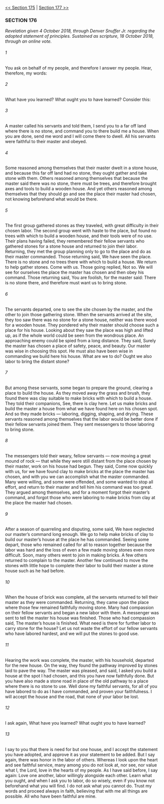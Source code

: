 [<< Section 175](Section%20175.md)  |  [Section 177 >>](Section%20177.md)

### SECTION 176

*Revelation given 4 October 2018, through Denver Snuffer Jr. regarding the adopted statement of principles. Sustained as scripture, 18 October 2018, through an online vote.*

###### 1
You ask on behalf of my people, and therefore I answer my people. Hear, therefore, my words:

###### 2
What have you learned? What ought you to have learned? Consider this:




###### 3
A master called his servants and told them, I send you to a far off land where there is no stone, and command you to there build me a house. When you are done, send me word and I will come there to dwell. All his servants were faithful to their master and obeyed.

###### 4
Some reasoned among themselves that their master dwelt in a stone house, and because this far off land had no stone, they ought gather and take stone with them. Others reasoned among themselves that because the master said there was no stone, there must be trees, and therefore brought axes and tools to build a wooden house. And yet others reasoned among themselves that they should go and see the place their master had chosen, not knowing beforehand what would be there.

###### 5
The first group gathered stones as they traveled, with great difficulty in their chosen labor. The second group went with haste to the place, but found no trees with which to build a wooden house, and their tools were of no use. Their plans having failed, they remembered their fellow servants who gathered stones for a stone house and returned to join their labor. Returning, they met the group planning only to go to the place and do as their master commanded. Those returning said, We have seen the place. There is no stone and no trees there with which to build a house. We return to help gather stones. Come with us. Those going replied, Not so. We will see for ourselves the place the master has chosen and then obey his command. Those returning said, You are foolish, for the master said: There is no stone there, and therefore must want us to bring stone.

###### 6
The servants departed, one to see the site chosen by the master, and the other to join those gathering stone. When the servants arrived at the site, they too saw there was no stone for a stone house, neither was there wood for a wooden house. They pondered why their master should choose such a place for his house. Looking about they saw the place was high and lifted up, as if the whole world could be seen from the wondrous place. An approaching enemy could be spied from a long distance. They said, Surely the master has chosen a place of safety, peace, and beauty. Our master was wise in choosing this spot. He must also have been wise in commanding we build here his house. What are we to do? Ought we also labor to bring the distant stone?

###### 7
But among these servants, some began to prepare the ground, clearing a place to build the house. As they moved away the grass and brush, they found there was clay suitable to make bricks with which to build a house. They told their companions, See, there is clay here. Let us make bricks and build the master a house from what we have found here on his chosen spot. And so they made bricks — laboring, digging, shaping, and drying. These servants reasoned among themselves that the labor would be better done if their fellow servants joined them. They sent messengers to those laboring to bring stone.

###### 8
The messengers told their weary, fellow servants — now moving a great mound of rock — that while they were still distant from the place chosen by their master, work on his house had begun. They said, Come now quickly with us, for we have found clay to make bricks at the place the master has chosen, and with you we can accomplish what the master commanded. Many were willing, and some were offended, and some wanted to stop all effort, and return to their master and tell him his command was too great. They argued among themselves, and for a moment forgot their master’s command, and forgot those who were laboring to make bricks from clay at the place the master had chosen.

###### 9
After a season of quarreling and disputing, some said, We have neglected our master’s command long enough. We go to help make bricks of clay to build our master’s house at the place he has commanded. Seeing some depart, those who remained called for all to reason together because the labor was hard and the loss of even a few made moving stones even more difficult. Soon, many others went to join in making bricks. A few others returned to complain to the master. Another few continued to move the stones with little hope to complete their labor to build their master a stone house such as he had before.

###### 10
When the house of brick was complete, all the servants returned to tell their master as they were commanded. Returning, they came upon the place where those few remained faithfully moving stone. Many had compassion on their fellow servants and began a new labor with them. A messenger was sent to tell the master his house was finished. Those who had compassion said, The master’s house is finished. What need is there for further labor to carry stone for the house? Let us not waste the effort of our fellow servants who have labored hardest, and we will put the stones to good use.

###### 11
Hearing the work was complete, the master, with his household, departed for the new house. On the way, they found the pathway improved by stones laid to pave the way. The master was pleased, and said, I asked you build a house at the spot I had chosen, and this you have now faithfully done. But you have also made a stone road in place of the old pathway to a place where there is no stone to use. Well done my faithful servants, for all of you have labored to do as I have commanded, and proven your faithfulness. I will accept the house and the road, that none of your labor be lost.




###### 12
I ask again, What have you learned? What ought you to have learned?

###### 13
I say to you that there is need for but one house, and I accept the statement you have adopted, and approve it as your statement to be added. But I say again, there was honor in the labor of others. Whereas I look upon the heart and see faithful service, many among you do not look at, nor see, nor value what I, the Lord, love in the hearts of my people. As I have said before, I say again: Love one another, labor willingly alongside each other. Learn what you ought, and when I ask you to labor, do so wisely, even if you know not beforehand what you will find. I do not ask what you cannot do. Trust my words and proceed always in faith, believing that with me all things are possible. All who have been faithful are mine.